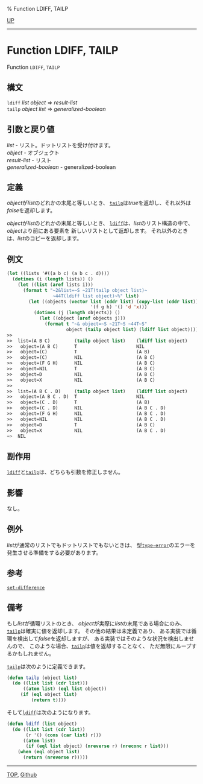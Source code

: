 % Function LDIFF, TAILP

[UP](14.2.html)  

---

# Function **LDIFF, TAILP**


Function `LDIFF`, `TAILP`


## 構文

`ldiff` *list* *object* => *result-list*  
`tailp` *object* *list* => *generalized-boolean*


## 引数と戻り値

*list* - リスト。ドットリストを受け付けます。  
*object* - オブジェクト  
*result-list* - リスト  
*generalized-boolean* - generalized-boolean


## 定義

*object*が*list*のどれかの末尾と等しいとき、
[`tailp`](14.2.ldiff.html)は*true*を返却し、それ以外は*false*を返却します。

*object*が*list*のどれかの末尾と等しいとき、
[`ldiff`](14.2.ldiff.html)は、*list*のリスト構造の中で、
*object*より前にある要素を
新しいリストとして返却します。
それ以外のときは、*list*のコピーを返却します。


## 例文

```lisp
(let ((lists '#((a b c) (a b c . d))))
  (dotimes (i (length lists)) ()
    (let ((list (aref lists i)))
      (format t "~2&list=~S ~21T(tailp object list)~
                 ~44T(ldiff list object)~%" list)
        (let ((objects (vector list (cddr list) (copy-list (cddr list))
                               '(f g h) '() 'd 'x)))
          (dotimes (j (length objects)) ()
            (let ((object (aref objects j)))
              (format t "~& object=~S ~21T~S ~44T~S"
                      object (tailp object list) (ldiff list object))))))))
>>  
>>  list=(A B C)         (tailp object list)    (ldiff list object)
>>   object=(A B C)      T                      NIL
>>   object=(C)          T                      (A B)
>>   object=(C)          NIL                    (A B C)
>>   object=(F G H)      NIL                    (A B C)
>>   object=NIL          T                      (A B C)
>>   object=D            NIL                    (A B C)
>>   object=X            NIL                    (A B C)
>>  
>>  list=(A B C . D)     (tailp object list)    (ldiff list object)
>>   object=(A B C . D)  T                      NIL
>>   object=(C . D)      T                      (A B)
>>   object=(C . D)      NIL                    (A B C . D)
>>   object=(F G H)      NIL                    (A B C . D)
>>   object=NIL          NIL                    (A B C . D)
>>   object=D            T                      (A B C)
>>   object=X            NIL                    (A B C . D)
=>  NIL
```


## 副作用

[`ldiff`](14.2.ldiff.html)と[`tailp`](14.2.ldiff.html)は、どちらも引数を修正しません。


## 影響

なし。


## 例外

*list*が通常のリストでもドットリストでもないときは、
型[`type-error`](4.4.type-error.html)のエラーを発生させる準備をする必要があります。


## 参考

[`set-difference`](14.2.set-difference.html)


## 備考

もし*list*が循環リストのとき、
*object*が実際に*list*の末尾である場合にのみ、
[`tailp`](14.2.ldiff.html)は確実に値を返却します。
その他の結果は未定義であり、
ある実装では循環を検出して*false*を返却しますが、
ある実装ではそのような状況を検出しませんので、
このような場合、[`tailp`](14.2.ldiff.html)は値を返却することなく、
ただ無限にループするかもしれません。

[`tailp`](14.2.ldiff.html)は次のように定義できます。

```lisp
(defun tailp (object list)
  (do ((list list (cdr list)))
      ((atom list) (eql list object))
     (if (eql object list)
         (return t))))
```

そして[`ldiff`](14.2.ldiff.html)は次のようになります。

```lisp
(defun ldiff (list object)
  (do ((list list (cdr list))
       (r '() (cons (car list) r)))
      ((atom list)
       (if (eql list object) (nreverse r) (nreconc r list)))
    (when (eql object list)
      (return (nreverse r)))))
```


---
[TOP](index.html),  [Github](https://github.com/nptcl/npt-japanese)


